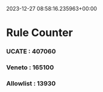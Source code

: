 2023-12-27 08:58:16.235963+00:00
# Rule Counter 
 ### UCATE : 407060

 ### Veneto : 165100

 ### Allowlist : 13930